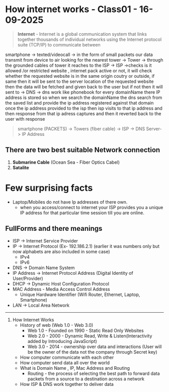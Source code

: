# How internet works - Class01 - 16-09-2025

> **Internet** - Internet is a global communication system that links together thousands of individual networks using the Internet protocol suite (TCP/IP) to communicate between

smartphone -> texted/videocall -> in the form of small packets our data transmit from device to air looking for the nearest tower -> Tower -> through the grounded cables of tower it reaches to the ISP -> ISP ->checks is it allowed /or restricted website , internet pack active or not, it will check whether the requested website is in the same origin coutry or outside, if same then it will be sent to the server location of the requested website then the data will be fetched and given back to the user but if not then it will sent to -> DNS -> dns work like phonebook for every domainName there IP address is stored so when we search the domainName the dns search from the saved list and provide the ip address registered against that domain once the ip address provided to the isp then isp visits to that ip address and then response from that ip adress captures and then it reverted back to the user with response



> smartphone (PACKETS) -> Towers (fiber cable) -> ISP -> DNS Server-> IP Address


## There are two best suitable Network connection
1. **Submarine Cable** (Ocean Sea - Fiber Optics Cabel)
2. **Satalite**

# Few surprising facts

* Laptop/Mobiles do not have Ip addresses of there own.
    * when you access/connect to internet your ISP provides you a unique IP address for that particular time session till you are online.
        

## FullForms and there meanings

* ISP -> Internet Service Provider
* IP -> Internet Protocol (Ex- 192.186.2.1) (earlier it was numbers only but now alphabets are also included in some case)
    * IPv4
    * IPv6
* DNS -> Domain Name System
* IP Address -> Internet Protocol Address (Digital Identity of User/Provider)
* DHCP -> Dynamic Host Configuration Protocol
* MAC Address - Media Access Control Address
    * Unique Hardware Identifier (Wifi Router, Ethernet, Laptop, Smartphone)
* LAN -> Local Area Network

---
1. How Internet Works
    * History of web (Web 1.0 - Web 3.0)
        * Web 1.0 - Founded on 1990 - Static Read Only Websites
        * Web 2.0 - 2000 - Dynamic Read, Write & Listen(Interactivity added by Introducing JavaScript)
        * Web 3.0 - 2014 - ownership over data and interactions (User will be the owner of the data not the company through Secret key)
    * How computer communicate with each other
    * How computer send data all over the world
    * What is Domain Name , IP, Mac Address and Routing
        * Routing - the process of selecting the best path to forward data packets from a source to a destination across a network
    * How ISP & DNS work together to deliver data